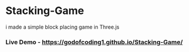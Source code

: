 # Stacking-Game
i made a simple block placing game in Three.js

### Live Demo - https://godofcoding1.github.io/Stacking-Game/
